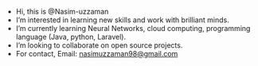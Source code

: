 -  Hi, this is @Nasim-uzzaman
-  I’m interested in learning new skills and work with brilliant minds.
-  I’m currently learning Neural Networks, cloud computing, programming language (Java, python, Laravel).
-  I’m looking to collaborate on open source projects. 
-  For contact, Email: nasimuzzaman98@gmail.com

<!---
Nasim-uzzaman/Nasim-uzzaman is a ✨ special ✨ repository because its `README.md` (this file) appears on your GitHub profile.
You can click the Preview link to take a look at your changes.
--->
